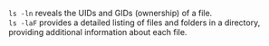 ```ls -ln``` reveals the UIDs and GIDs (ownership) of a file. \
```ls -laF``` provides a detailed listing of files and folders in a directory, providing additional information about each file. 
